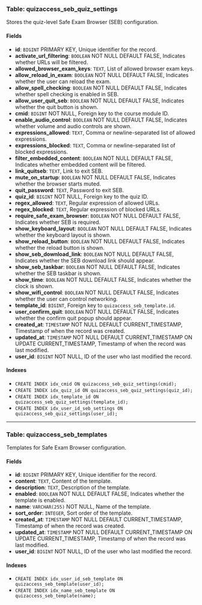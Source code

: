 ### Table: quizaccess_seb_quiz_settings

Stores the quiz-level Safe Exam Browser (SEB) configuration.

#### Fields

- **id**: `BIGINT` PRIMARY KEY, Unique identifier for the record.
- **activate_url_filtering**: `BOOLEAN` NOT NULL DEFAULT FALSE, Indicates whether URLs will be filtered.
- **allowed_browser_exam_keys**: `TEXT`, List of allowed browser exam keys.
- **allow_reload_in_exam**: `BOOLEAN` NOT NULL DEFAULT FALSE, Indicates whether the user can reload the exam.
- **allow_spell_checking**: `BOOLEAN` NOT NULL DEFAULT FALSE, Indicates whether spell checking is enabled in SEB.
- **allow_user_quit_seb**: `BOOLEAN` NOT NULL DEFAULT FALSE, Indicates whether the quit button is shown.
- **cmid**: `BIGINT` NOT NULL, Foreign key to the course module ID.
- **enable_audio_control**: `BOOLEAN` NOT NULL DEFAULT FALSE, Indicates whether volume and audio controls are shown.
- **expressions_allowed**: `TEXT`, Comma or newline-separated list of allowed expressions.
- **expressions_blocked**: `TEXT`, Comma or newline-separated list of blocked expressions.
- **filter_embedded_content**: `BOOLEAN` NOT NULL DEFAULT FALSE, Indicates whether embedded content will be filtered.
- **link_quitseb**: `TEXT`, Link to exit SEB.
- **mute_on_startup**: `BOOLEAN` NOT NULL DEFAULT FALSE, Indicates whether the browser starts muted.
- **quit_password**: `TEXT`, Password to exit SEB.
- **quiz_id**: `BIGINT` NOT NULL, Foreign key to the quiz ID.
- **regex_allowed**: `TEXT`, Regular expression of allowed URLs.
- **regex_blocked**: `TEXT`, Regular expression of blocked URLs.
- **require_safe_exam_browser**: `BOOLEAN` NOT NULL DEFAULT FALSE, Indicates whether SEB is required.
- **show_keyboard_layout**: `BOOLEAN` NOT NULL DEFAULT FALSE, Indicates whether the keyboard layout is shown.
- **show_reload_button**: `BOOLEAN` NOT NULL DEFAULT FALSE, Indicates whether the reload button is shown.
- **show_seb_download_link**: `BOOLEAN` NOT NULL DEFAULT FALSE, Indicates whether the SEB download link should appear.
- **show_seb_taskbar**: `BOOLEAN` NOT NULL DEFAULT FALSE, Indicates whether the SEB taskbar is shown.
- **show_time**: `BOOLEAN` NOT NULL DEFAULT FALSE, Indicates whether the clock is shown.
- **show_wifi_control**: `BOOLEAN` NOT NULL DEFAULT FALSE, Indicates whether the user can control networking.
- **template_id**: `BIGINT`, Foreign key to `quizaccess_seb_template.id`.
- **user_confirm_quit**: `BOOLEAN` NOT NULL DEFAULT FALSE, Indicates whether the confirm quit popup should appear.
- **created_at**: `TIMESTAMP` NOT NULL DEFAULT CURRENT_TIMESTAMP, Timestamp of when the record was created.
- **updated_at**: `TIMESTAMP` NOT NULL DEFAULT CURRENT_TIMESTAMP ON UPDATE CURRENT_TIMESTAMP, Timestamp of when the record was last modified.
- **user_id**: `BIGINT` NOT NULL, ID of the user who last modified the record.

#### Indexes

- `CREATE INDEX idx_cmid ON quizaccess_seb_quiz_settings(cmid);`
- `CREATE INDEX idx_quiz_id ON quizaccess_seb_quiz_settings(quiz_id);`
- `CREATE INDEX idx_template_id ON quizaccess_seb_quiz_settings(template_id);`
- `CREATE INDEX idx_user_id_seb_settings ON quizaccess_seb_quiz_settings(user_id);`

---

### Table: quizaccess_seb_templates

Templates for Safe Exam Browser configuration.

#### Fields

- **id**: `BIGINT` PRIMARY KEY, Unique identifier for the record.
- **content**: `TEXT`, Content of the template.
- **description**: `TEXT`, Description of the template.
- **enabled**: `BOOLEAN` NOT NULL DEFAULT FALSE, Indicates whether the template is enabled.
- **name**: `VARCHAR(255)` NOT NULL, Name of the template.
- **sort_order**: `INTEGER`, Sort order of the template.
- **created_at**: `TIMESTAMP` NOT NULL DEFAULT CURRENT_TIMESTAMP, Timestamp of when the record was created.
- **updated_at**: `TIMESTAMP` NOT NULL DEFAULT CURRENT_TIMESTAMP ON UPDATE CURRENT_TIMESTAMP, Timestamp of when the record was last modified.
- **user_id**: `BIGINT` NOT NULL, ID of the user who last modified the record.

#### Indexes

- `CREATE INDEX idx_user_id_seb_template ON quizaccess_seb_template(user_id);`
- `CREATE INDEX idx_name_seb_template ON quizaccess_seb_template(name);`
